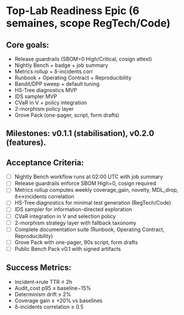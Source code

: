 # Top-Lab Readiness Epic (6 semaines, scope RegTech/Code)

## Core goals:
- Release guardrails (SBOM=0 High/Critical, cosign attest)
- Nightly Bench + badge + job summary
- Metrics rollup + δ-incidents corr
- Runbook + Operating Contract + Reproducibility
- Bandit/DPP sweep + default tuning
- HS-Tree diagnostics MVP
- IDS sampler MVP
- CVaR in V + policy integration
- 2-morphism policy layer
- Grove Pack (one-pager, script, form drafts)

## Milestones: v0.1.1 (stabilisation), v0.2.0 (features).

## Acceptance Criteria:
- [ ] Nightly Bench workflow runs at 02:00 UTC with job summary
- [ ] Release guardrails enforce SBOM High=0, cosign required
- [ ] Metrics rollup computes weekly coverage_gain, novelty, MDL_drop, δ↔incidents correlation
- [ ] HS-Tree diagnostics for minimal test generation (RegTech/Code)
- [ ] IDS sampler for information-directed exploration
- [ ] CVaR integration in V and selection policy
- [ ] 2-morphism strategy layer with fallback taxonomy
- [ ] Complete documentation suite (Runbook, Operating Contract, Reproducibility)
- [ ] Grove Pack with one-pager, 90s script, form drafts
- [ ] Public Bench Pack v0.1 with signed artifacts

## Success Metrics:
- Incident→rule TTR ≤ 2h
- Audit_cost p95 ≤ baseline−15%
- Determinism drift ≤ 2%
- Coverage gain ≥ +20% vs baselines
- δ-incidents correlation ≥ 0.5
